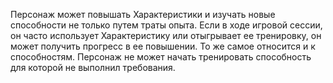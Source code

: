Персонаж может повышать Характеристики и изучать новые способности не только путем траты опыта. Если в ходе игровой сессии, он часто использует Характеристику или отыгрывает ее тренировку, он может получить прогресс в ее повышении. То же самое относится и к способностям. Персонаж не может начать тренировать способность для которой не выполнил требования. 
